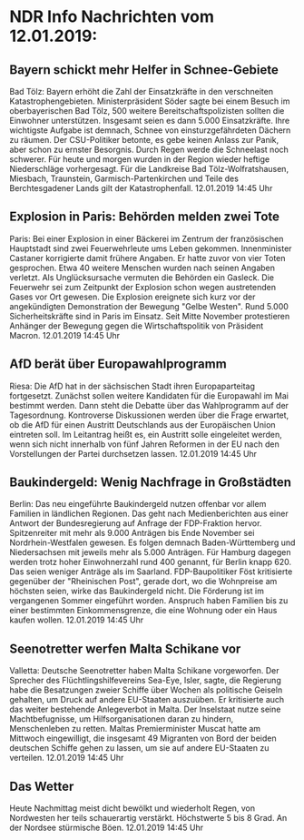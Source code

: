 # NDR Info Nachrichten vom 12.01.2019:


## Bayern schickt mehr Helfer in Schnee-Gebiete
Bad Tölz: Bayern erhöht die Zahl der Einsatzkräfte in den verschneiten Katastrophengebieten. Ministerpräsident Söder sagte bei einem Besuch im oberbayerischen Bad Tölz, 500 weitere Bereitschaftspolizisten sollten die Einwohner unterstützen. Insgesamt seien es dann 5.000 Einsatzkräfte. Ihre wichtigste Aufgabe ist demnach, Schnee von einsturzgefährdeten Dächern zu räumen. Der CSU-Politiker betonte, es gebe keinen Anlass zur Panik, aber schon zu ernster Besorgnis. Durch Regen werde die Schneelast noch schwerer. Für heute und morgen wurden in der Region wieder heftige Niederschläge vorhergesagt. Für die Landkreise Bad Tölz-Wolfratshausen, Miesbach, Traunstein, Garmisch-Partenkirchen und Teile des Berchtesgadener Lands gilt der Katastrophenfall. 12.01.2019 14:45 Uhr 

## Explosion in Paris: Behörden melden zwei Tote
Paris: Bei einer Explosion in einer Bäckerei im Zentrum der französischen Hauptstadt sind zwei Feuerwehrleute ums Leben gekommen. Innenminister Castaner korrigierte damit frühere Angaben. Er hatte zuvor von vier Toten gesprochen. Etwa 40 weitere Menschen wurden nach seinen Angaben verletzt. Als Unglücksursache vermuten die Behörden ein Gasleck. Die Feuerwehr sei zum Zeitpunkt der Explosion schon wegen austretenden Gases vor Ort gewesen. Die Explosion ereignete sich kurz vor der angekündigten Demonstration der Bewegung "Gelbe Westen". Rund 5.000 Sicherheitskräfte sind in Paris im Einsatz. Seit Mitte November protestieren Anhänger der Bewegung gegen die Wirtschaftspolitik von Präsident Macron. 12.01.2019 14:45 Uhr 

## AfD berät über Europawahlprogramm
Riesa:	Die AfD hat in der sächsischen Stadt ihren Europaparteitag fortgesetzt. Zunächst sollen weitere Kandidaten für die Europawahl im Mai bestimmt werden. Dann steht die Debatte über das Wahlprogramm auf der Tagesordnung. Kontroverse Diskussionen werden über die Frage erwartet, ob die AfD für einen Austritt Deutschlands aus der Europäischen Union eintreten soll. Im Leitantrag heißt es, ein Austritt solle eingeleitet werden, wenn sich nicht innerhalb von fünf Jahren Reformen in der EU nach den Vorstellungen der Partei durchsetzen lassen. 12.01.2019 14:45 Uhr 

## Baukindergeld: Wenig Nachfrage in Großstädten
Berlin: Das neu eingeführte Baukindergeld nutzen offenbar vor allem Familien in ländlichen Regionen. Das geht nach Medienberichten aus einer Antwort der Bundesregierung auf Anfrage der FDP-Fraktion hervor. Spitzenreiter mit mehr als 9.000 Anträgen bis Ende November sei Nordrhein-Westfalen gewesen. Es folgen demnach Baden-Württemberg und Niedersachsen mit jeweils mehr als 5.000 Anträgen. Für Hamburg dagegen werden trotz hoher Einwohnerzahl rund 400 genannt, für Berlin knapp 620. Das seien weniger Anträge als im Saarland. FDP-Baupolitiker Föst kritisierte gegenüber der "Rheinischen Post", gerade dort, wo die Wohnpreise am höchsten seien, wirke das Baukindergeld nicht. Die Förderung ist im vergangenen Sommer eingeführt worden. Anspruch haben Familien bis zu einer bestimmten Einkommensgrenze, die eine Wohnung oder ein Haus kaufen wollen. 12.01.2019 14:45 Uhr 

## Seenotretter werfen Malta Schikane vor
Valletta: Deutsche Seenotretter haben Malta Schikane vorgeworfen. Der Sprecher des Flüchtlingshilfevereins Sea-Eye, Isler, sagte, die Regierung habe die Besatzungen zweier Schiffe über Wochen als politische Geiseln gehalten, um Druck auf andere EU-Staaten auszuüben. Er kritisierte auch das weiter bestehende Anlegeverbot in Malta. Der Inselstaat nutze seine Machtbefugnisse, um Hilfsorganisationen daran zu hindern, Menschenleben zu retten. Maltas Premierminister Muscat hatte am Mittwoch eingewilligt, die insgesamt 49 Migranten von Bord der beiden deutschen Schiffe gehen zu lassen, um sie auf andere EU-Staaten zu verteilen. 12.01.2019 14:45 Uhr 

## Das Wetter
Heute Nachmittag meist dicht bewölkt und wiederholt Regen, von Nordwesten her teils schauerartig verstärkt. Höchstwerte 5 bis 8 Grad. An der Nordsee stürmische Böen. 12.01.2019 14:45 Uhr 
